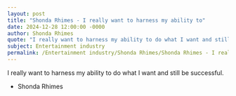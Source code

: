 ```yaml
---
layout: post
title: "Shonda Rhimes - I really want to harness my ability to"
date: 2024-12-28 12:00:00 -0000
author: Shonda Rhimes
quote: "I really want to harness my ability to do what I want and still be successful."
subject: Entertainment industry
permalink: /Entertainment industry/Shonda Rhimes/Shonda Rhimes - I really want to harness my ability to
---
```


I really want to harness my ability to do what I want and still be successful.

- Shonda Rhimes
